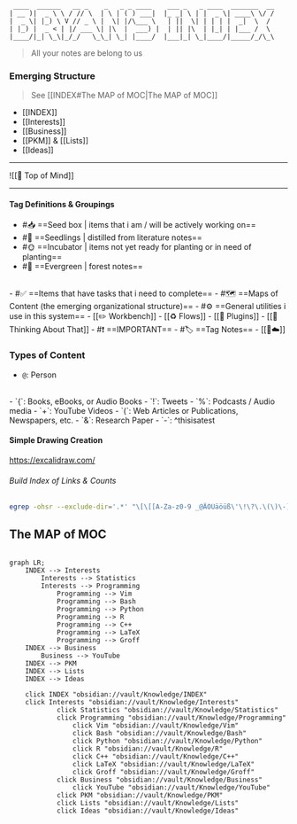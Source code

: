 ```
 ____  ______   __ _    _   _ _ ____    ___ _   _ ____  _______  __
| __ )|  _ \ \ / // \  | \ | ( ) ___|  |_ _| \ | |  _ \| ____\ \/ /
|  _ \| |_) \ V // _ \ |  \| |/\___ \   | ||  \| | | | |  _|  \  / 
| |_) |  _ < | |/ ___ \| |\  |  ___) |  | || |\  | |_| | |___ /  \ 
|____/|_| \_\|_/_/   \_\_| \_| |____/  |___|_| \_|____/|_____/_/\_\
```

> All your notes are belong to us

### Emerging Structure

> See [[INDEX#The MAP of MOC|The MAP of MOC]]

- [[INDEX]]
- [[Interests]] 
- [[Business]]
- [[PKM]] & [[Lists]]
- [[Ideas]]

---

![[🧠️ Top of Mind]]

---

#### Tag Definitions & Groupings

- #📥️ ==Seed box | items that i am / will be actively working on==
- #🌱️ ==Seedlings | distilled from literature notes==
- #🌞️ ==Incubator | items not yet ready for planting or in need of planting==
- #🌲️ ==Evergreen | forest notes==
<br>
- #✅️ ==Items that have tasks that i need to complete==
- #🗺️ ==Maps of Content (the emerging organizational structure)==
- #⚙️ ==General utilities i use in this system==
	- [[✏️ Workbench]]
	- [[♻️ Flows]]
	- [[🔌️ Plugins]]
	- [[🛑 Thinking About That]]
- #❗️ ==IMPORTANT==
- #🏷️ ==Tag Notes==
	- [[🔗️☁️]] 

### Types of Content

- `@`: Person 
<br>
- `{`: Books, eBooks, or Audio Books 
- `!`: Tweets
- `%`: Podcasts / Audio media
- `+`: YouTube Videos
- `(`: Web Articles or Publications, Newspapers, etc.
- `&`: Research Paper
- `-`: ^thisisatest

#### Simple Drawing Creation

https://excalidraw.com/

###### Build Index of Links & Counts

```bash
egrep -ohsr --exclude-dir='.*' "\[\[[A-Za-z0-9 _@ÄÖÜäöüß\'\!\?\.\(\)\-]+\]\]" -- * | sed -e 's/[[:space:]]#/#/' | sort | uniq -c | sort -r -t# -k2  > "🔗️☁️.md"
```


## The MAP of MOC

```mermaid

graph LR;
	INDEX --> Interests
		Interests --> Statistics
		Interests --> Programming
			Programming --> Vim
			Programming --> Bash
			Programming --> Python
			Programming --> R
			Programming --> C++
			Programming --> LaTeX
			Programming --> Groff
	INDEX --> Business
		Business --> YouTube
	INDEX --> PKM
	INDEX --> Lists	
	INDEX --> Ideas

	click INDEX "obsidian://vault/Knowledge/INDEX"
	click Interests "obsidian://vault/Knowledge/Interests"
			click Statistics "obsidian://vault/Knowledge/Statistics"
			click Programming "obsidian://vault/Knowledge/Programming"
				click Vim "obsidian://vault/Knowledge/Vim"
				click Bash "obsidian://vault/Knowledge/Bash"
				click Python "obsidian://vault/Knowledge/Python"
				click R "obsidian://vault/Knowledge/R"
				click C++ "obsidian://vault/Knowledge/C++"
				click LaTeX "obsidian://vault/Knowledge/LaTeX"
				click Groff "obsidian://vault/Knowledge/Groff"
			click Business "obsidian://vault/Knowledge/Business"
				click YouTube "obsidian://vault/Knowledge/YouTube"
			click PKM "obsidian://vault/Knowledge/PKM"
			click Lists "obsidian://vault/Knowledge/Lists"
			click Ideas "obsidian://vault/Knowledge/Ideas"

```

